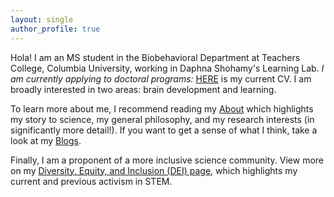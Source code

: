 ```yaml
---
layout: single
author_profile: true
---
```


Hola! I am an MS student in the Biobehavioral Department at Teachers College, Columbia University, working in Daphna Shohamy's Learning Lab. *I am currently applying to doctoral programs:* [HERE](https://docs.google.com/document/d/1OrH4y00ohf-tMxeit2iNLg1f2ngMRq-P04Gsi8EXJzk/edit) is my current CV. I am broadly interested in two areas: brain development and learning. 

To learn more about me, I recommend reading my [About](https://greyes1996.github.io/about/) which highlights my story to science, my general philosophy, and my research interests (in significantly more detail!). If you want to get a sense of what I think, take a look at my [Blogs](https://greyes1996.github.io/blog). 

Finally, I am a proponent of a more inclusive science community. View more on my [Diversity, Equity, and Inclusion (DEI) page](https://greyes1996.github.io/dei), which highlights my current and previous activism in STEM. 
